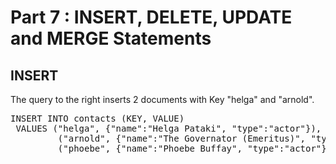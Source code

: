 # Part 7 : INSERT, DELETE, UPDATE and MERGE Statements

## INSERT

The query to the right inserts 2 documents with Key "helga" and "arnold".

<pre id="example">
INSERT INTO contacts (KEY, VALUE) 
 VALUES ("helga", {"name":"Helga Pataki", "type":"actor"}), 
      	 ("arnold", {"name":"The Governator (Emeritus)", "type":"actor"}),
 		 ("phoebe", {"name":"Phoebe Buffay", "type":"actor"})

</pre>
